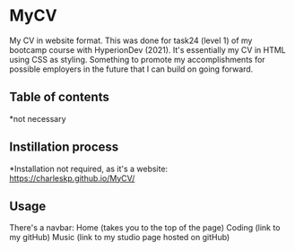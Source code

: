 # MyCV

My CV in website format. This was done for task24 (level 1)
of my bootcamp course with HyperionDev (2021). It's essentially
my CV in HTML using CSS as styling. Something to promote my accomplishments
for possible employers in the future that I can build on going
forward.

## Table of contents 
*not necessary

## Instillation process
*Installation not required, as it's a website: https://charleskp.github.io/MyCV/

## Usage

There's a navbar: 
Home (takes you to the top of the page)
Coding (link to my gitHub)
Music (link to my studio page hosted on gitHub)
